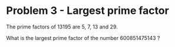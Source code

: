 Problem 3 - Largest prime factor
=========

The prime factors of 13195 are 5, 7, 13 and 29.

What is the largest prime factor of the number 600851475143 ?